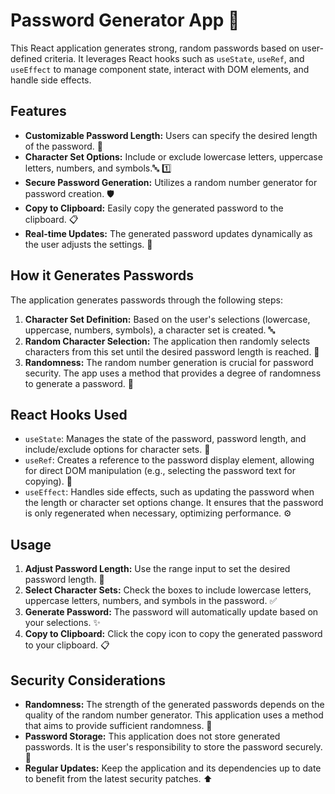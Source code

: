 # Password Generator App 🔐

This React application generates strong, random passwords based on user-defined criteria. It leverages React hooks such as `useState`, `useRef`, and `useEffect` to manage component state, interact with DOM elements, and handle side effects.

## Features

*   **Customizable Password Length:** Users can specify the desired length of the password. 📏
*   **Character Set Options:** Include or exclude lowercase letters, uppercase letters, numbers, and symbols.🔤 1️⃣
*   **Secure Password Generation:** Utilizes a random number generator for password creation. 🛡️
*   **Copy to Clipboard:** Easily copy the generated password to the clipboard. 📋
*   **Real-time Updates:** The generated password updates dynamically as the user adjusts the settings. 🔄

## How it Generates Passwords

The application generates passwords through the following steps:

1.  **Character Set Definition:** Based on the user's selections (lowercase, uppercase, numbers, symbols), a character set is created. 🔤
2.  **Random Character Selection:** The application then randomly selects characters from this set until the desired password length is reached. 🎲
3.  **Randomness:** The random number generation is crucial for password security. The app uses a method that provides a degree of randomness to generate a password. 🔑

## React Hooks Used

*   `useState`: Manages the state of the password, password length, and include/exclude options for character sets. 🧰
*   `useRef`: Creates a reference to the password display element, allowing for direct DOM manipulation (e.g., selecting the password text for copying). 🔗
*   `useEffect`: Handles side effects, such as updating the password when the length or character set options change. It ensures that the password is only regenerated when necessary, optimizing performance. ⚙️

## Usage

1.  **Adjust Password Length:** Use the range input to set the desired password length. 📏
2.  **Select Character Sets:** Check the boxes to include lowercase letters, uppercase letters, numbers, and symbols in the password. ✅
3.  **Generate Password:** The password will automatically update based on your selections. ✨
4.  **Copy to Clipboard:** Click the copy icon to copy the generated password to your clipboard. 📋

## Security Considerations

*   **Randomness:** The strength of the generated passwords depends on the quality of the random number generator. This application uses a method that aims to provide sufficient randomness. 🔑
*   **Password Storage:** This application does not store generated passwords. It is the user's responsibility to store the password securely. 💾
*   **Regular Updates:** Keep the application and its dependencies up to date to benefit from the latest security patches. ⬆️